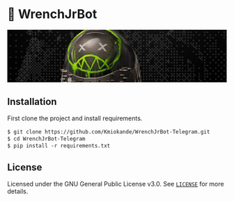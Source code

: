 # 🤖 WrenchJrBot

![Wrench Jr](./media/wrenchjr_banner.jpg)

## Installation

First clone the project and install requirements.

```shell
$ git clone https://github.com/Kmiokande/WrenchJrBot-Telegram.git
$ cd WrenchJrBot-Telegram
$ pip install -r requirements.txt
```

## License

Licensed under the GNU General Public License v3.0. See [`LICENSE`](LICENSE.md) for more details.
